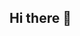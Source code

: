 ## Hi there 👋

<!--
**StefStar/StefStar** is a ✨ _special_ ✨ repository because its `README.md` (this file) appears on your GitHub profile.

Here are some ideas to get you started:

- 🔭 I’m currently working on SSW Google Ads & Analytics
- 🌱 I’m currently learning about the software development space
- 📫 How to reach me: StefStarcevic@ssw.com.au
- 😄 Pronouns: He/Him
- ⚡ Fun fact: I used to be a music teacher and still can't keep tempo
[![{{NAME}}'s github stats](https://github-readme-stats.vercel.app/api?username={{USERNAME}}&theme=dark)](https://github.com/{{USERNAME}}/github-readme-stats)

